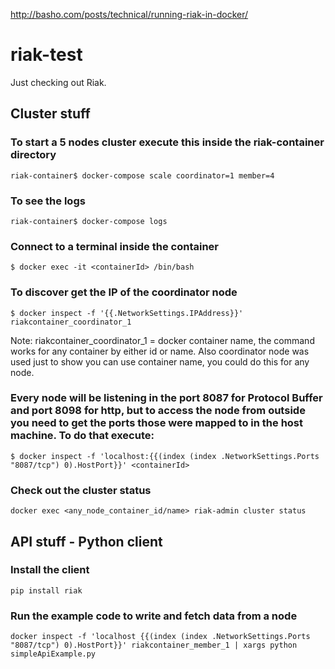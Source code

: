 http://basho.com/posts/technical/running-riak-in-docker/

# riak-test

Just checking out Riak.

## Cluster stuff

### To start a 5 nodes cluster execute this inside the riak-container directory
```
riak-container$ docker-compose scale coordinator=1 member=4
```


### To see the logs
```
riak-container$ docker-compose logs
```


### Connect to a terminal inside the container
```
$ docker exec -it <containerId> /bin/bash
```


### To discover get the IP of the coordinator node
```
$ docker inspect -f '{{.NetworkSettings.IPAddress}}' riakcontainer_coordinator_1
```
Note: riakcontainer_coordinator_1 = docker container name, the command works for any container by either id or name. Also coordinator node was used just to show you can use container name, you could do this for any node.


### Every node will be listening in the port 8087 for Protocol Buffer and port 8098 for http, but to access the node from outside you need to get the ports those were mapped to in the host machine. To do that execute:
```
$ docker inspect -f 'localhost:{{(index (index .NetworkSettings.Ports "8087/tcp") 0).HostPort}}' <containerId>
```


### Check out the cluster status
```
docker exec <any_node_container_id/name> riak-admin cluster status
```


## API stuff - Python client


### Install the client
```
pip install riak
```


### Run the example code to write and fetch data from a node
```
docker inspect -f 'localhost {{(index (index .NetworkSettings.Ports "8087/tcp") 0).HostPort}}' riakcontainer_member_1 | xargs python simpleApiExample.py
```

